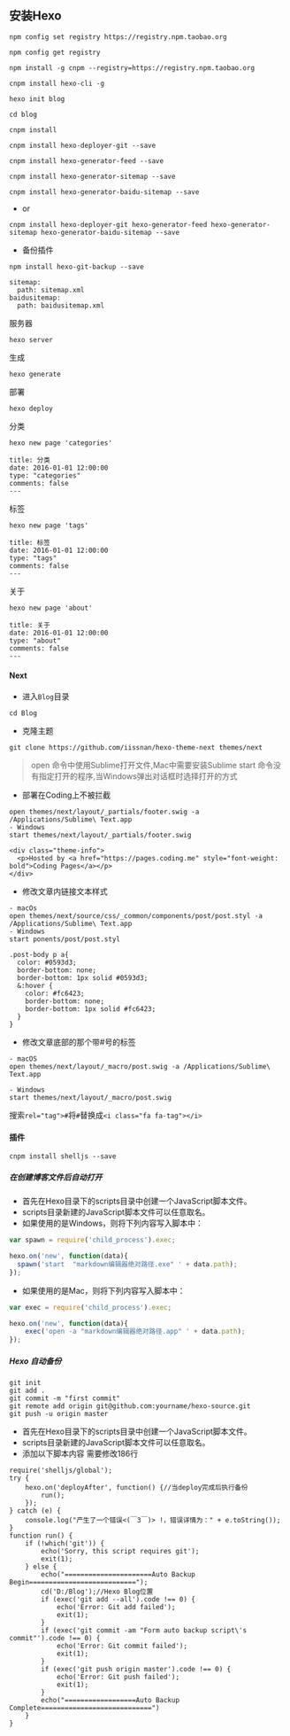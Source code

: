 ## 安装Hexo

```
npm config set registry https://registry.npm.taobao.org
```

```
npm config get registry
```

```
npm install -g cnpm --registry=https://registry.npm.taobao.org
```

```
cnpm install hexo-cli -g
```


```
hexo init blog
```

```
cd blog
```

```
cnpm install
```

```
cnpm install hexo-deployer-git --save
```

```
cnpm install hexo-generator-feed --save
```

```
cnpm install hexo-generator-sitemap --save
```

```
cnpm install hexo-generator-baidu-sitemap --save
```

- or
```
cnpm install hexo-deployer-git hexo-generator-feed hexo-generator-sitemap hexo-generator-baidu-sitemap --save
```

- 备份插件
```
npm install hexo-git-backup --save
```

```
sitemap:
  path: sitemap.xml
baidusitemap:
  path: baidusitemap.xml
```

服务器
```
hexo server
```

生成
```
hexo generate
```

部署
```
hexo deploy
```

分类
```
hexo new page 'categories'
```
```
title: 分类
date: 2016-01-01 12:00:00
type: "categories"
comments: false
---
```

标签
```
hexo new page 'tags'
```
```
title: 标签
date: 2016-01-01 12:00:00
type: "tags"
comments: false
---
```

关于
```
hexo new page 'about'
```
```
title: 关于
date: 2016-01-01 12:00:00
type: "about"
comments: false
---
```

#### Next
- 进入`Blog`目录
```
cd Blog
```

- 克隆主题
```
git clone https://github.com/iissnan/hexo-theme-next themes/next
```

> open 命令中使用Sublime打开文件,Mac中需要安装Sublime
> start 命令没有指定打开的程序,当Windows弹出对话框时选择打开的方式

* 部署在Coding上不被拦截
```
open themes/next/layout/_partials/footer.swig -a /Applications/Sublime\ Text.app
- Windows
start themes/next/layout/_partials/footer.swig
```

```
<div class="theme-info">
  <p>Hosted by <a href="https://pages.coding.me" style="font-weight: bold">Coding Pages</a></p>
</div>
```

* 修改文章内链接文本样式
```
- macOs
open themes/next/source/css/_common/components/post/post.styl -a /Applications/Sublime\ Text.app
- Windows
start ponents/post/post.styl
```

```
.post-body p a{
  color: #0593d3;
  border-bottom: none;
  border-bottom: 1px solid #0593d3;
  &:hover {
    color: #fc6423;
    border-bottom: none;
    border-bottom: 1px solid #fc6423;
  }
}
```

* 修改文章底部的那个带#号的标签
```
- macOS 
open themes/next/layout/_macro/post.swig -a /Applications/Sublime\ Text.app

- Windows
start themes/next/layout/_macro/post.swig
```

搜索`rel="tag">#`将`#`替换成`<i class="fa fa-tag"></i>`

#### 插件
```
cnpm install shelljs --save
```

##### 在创建博客文件后自动打开
- 首先在Hexo目录下的scripts目录中创建一个JavaScript脚本文件。
- scripts目录新建的JavaScript脚本文件可以任意取名。
- 如果使用的是Windows，则将下列内容写入脚本中：
```javascript
var spawn = require('child_process').exec;

hexo.on('new', function(data){
  spawn('start  "markdown编辑器绝对路径.exe" ' + data.path);
});
```

- 如果使用的是Mac，则将下列内容写入脚本中：
```javascript
var exec = require('child_process').exec;

hexo.on('new', function(data){
    exec('open -a "markdown编辑器绝对路径.app" ' + data.path);
});
```

##### Hexo 自动备份
```
git init
git add .
git commit -m "first commit"
git remote add origin git@github.com:yourname/hexo-source.git
git push -u origin master
```
- 首先在Hexo目录下的scripts目录中创建一个JavaScript脚本文件。
- scripts目录新建的JavaScript脚本文件可以任意取名。
- 添加以下脚本内容 需要修改186行
```
require('shelljs/global');
try {
	hexo.on('deployAfter', function() {//当deploy完成后执行备份
		run();
	});
} catch (e) {
	console.log("产生了一个错误<(￣3￣)> !，错误详情为：" + e.toString());
}
function run() {
	if (!which('git')) {
		echo('Sorry, this script requires git');
		exit(1);
	} else {
		echo("======================Auto Backup Begin===========================");
		cd('D:/Blog');//Hexo Blog位置
		if (exec('git add --all').code !== 0) {
			echo('Error: Git add failed');
			exit(1);
		}
		if (exec('git commit -am "Form auto backup script\'s commit"').code !== 0) {
			echo('Error: Git commit failed');
			exit(1);
		}
		if (exec('git push origin master').code !== 0) {
			echo('Error: Git push failed');
			exit(1);
		}
		echo("==================Auto Backup Complete============================")
	}
}
```
